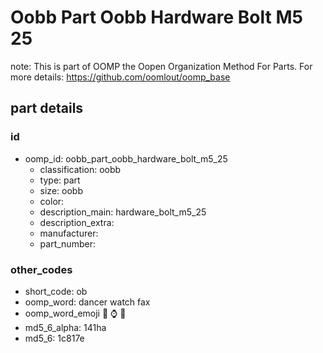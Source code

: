 # Oobb Part Oobb Hardware Bolt M5 25  

note: This is part of OOMP the Oopen Organization Method For Parts. For more details: https://github.com/oomlout/oomp_base

##  part details





### id
* oomp_id: oobb_part_oobb_hardware_bolt_m5_25
  * classification: oobb
  * type: part
  * size: oobb
  * color: 
  * description_main: hardware_bolt_m5_25
  * description_extra: 
  * manufacturer: 
  * part_number: 

### other_codes
* short_code: ob
* oomp_word: dancer watch fax
* oomp_word_emoji :dancer: :watch: :fax:
* md5_6_alpha: 141ha
* md5_6: 1c817e